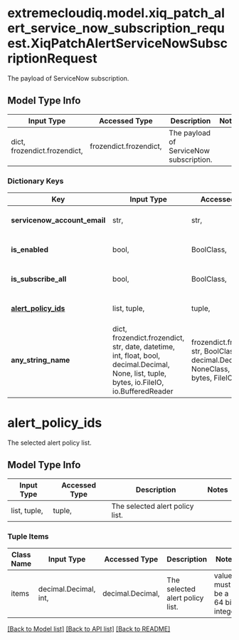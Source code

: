 # extremecloudiq.model.xiq_patch_alert_service_now_subscription_request.XiqPatchAlertServiceNowSubscriptionRequest

The payload of ServiceNow subscription.

## Model Type Info
Input Type | Accessed Type | Description | Notes
------------ | ------------- | ------------- | -------------
dict, frozendict.frozendict,  | frozendict.frozendict,  | The payload of ServiceNow subscription. | 

### Dictionary Keys
Key | Input Type | Accessed Type | Description | Notes
------------ | ------------- | ------------- | ------------- | -------------
**servicenow_account_email** | str,  | str,  | The servicenow email address. | [optional] 
**is_enabled** | bool,  | BoolClass,  | Enable/disable servicenow notification. | [optional] 
**is_subscribe_all** | bool,  | BoolClass,  | The all alert policy selected flag. | [optional] 
**[alert_policy_ids](#alert_policy_ids)** | list, tuple,  | tuple,  | The selected alert policy list. | [optional] 
**any_string_name** | dict, frozendict.frozendict, str, date, datetime, int, float, bool, decimal.Decimal, None, list, tuple, bytes, io.FileIO, io.BufferedReader | frozendict.frozendict, str, BoolClass, decimal.Decimal, NoneClass, tuple, bytes, FileIO | any string name can be used but the value must be the correct type | [optional]

# alert_policy_ids

The selected alert policy list.

## Model Type Info
Input Type | Accessed Type | Description | Notes
------------ | ------------- | ------------- | -------------
list, tuple,  | tuple,  | The selected alert policy list. | 

### Tuple Items
Class Name | Input Type | Accessed Type | Description | Notes
------------- | ------------- | ------------- | ------------- | -------------
items | decimal.Decimal, int,  | decimal.Decimal,  | The selected alert policy list. | value must be a 64 bit integer

[[Back to Model list]](../../README.md#documentation-for-models) [[Back to API list]](../../README.md#documentation-for-api-endpoints) [[Back to README]](../../README.md)

